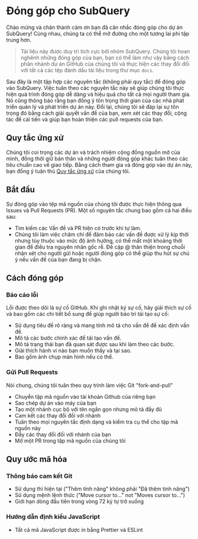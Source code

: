 # Đóng góp cho SubQuery

Chào mừng và chân thành cảm ơn bạn đã cân nhắc đóng góp cho dự án SubQuery! Cùng nhau, chúng ta có thể mở đường cho một tương lai phi tập trung hơn.

> Tài liệu này được duy trì tích cực bởi nhóm SubQuery. Chúng tôi hoan nghênh những đóng góp của bạn, bạn có thể làm như vậy bằng cách phân nhánh dự án GitHub của chúng tôi và thực hiện các thay đổi đối với tất cả các tệp đánh dấu tài liệu trong thư mục `docs`.

Sau đây là một tập hợp các nguyên tắc (không phải quy tắc) để đóng góp vào SubQuery. Việc tuân theo các nguyên tắc này sẽ giúp chúng tôi thực hiện quá trình đóng góp dễ dàng và hiệu quả cho tất cả mọi người tham gia. Nó cũng thông báo rằng bạn đồng ý tôn trọng thời gian của các nhà phát triển quản lý và phát triển dự án này. Đổi lại, chúng tôi sẽ đáp lại sự tôn trọng đó bằng cách giải quyết vấn đề của bạn, xem xét các thay đổi, cộng tác để cải tiến và giúp bạn hoàn thiện các pull requests của bạn.

## Quy tắc ứng xử

Chúng tôi coi trọng các dự án và trách nhiệm cộng đồng nguồn mở của mình, đồng thời giữ bản thân và những người đóng góp khác tuân theo các tiêu chuẩn cao về giao tiếp. Bằng cách tham gia và đóng góp vào dự án này, bạn đồng ý tuân thủ [Quy tắc ứng xử](https://github.com/subquery/subql/blob/contributors-guide/CODE_OF_CONDUCT.md) của chúng tôi.

## Bắt đầu

Sự đóng góp vào tệp mã nguồn của chúng tôi được thực hiện thông qua Issues và Pull Requests (PR). Một số nguyên tắc chung bao gồm cả hai điều sau:

* Tìm kiếm các Vấn đề và PR hiện có trước khi tự làm.
* Chúng tôi làm việc chăm chỉ để đảm bảo các vấn đề được xử lý kịp thời nhưng tùy thuộc vào mức độ ảnh hưởng, có thể mất một khoảng thời gian để điều tra nguyên nhân gốc rễ. Đề cập @ thân thiện trong chuỗi nhận xét cho người gửi hoặc người đóng góp có thể giúp thu hút sự chú ý nếu vấn đề của bạn đang bị chặn.

## Cách đóng góp

### Báo cáo lỗi

Lỗi được theo dõi là sự cố GitHub. Khi ghi nhật ký sự cố, hãy giải thích sự cố và bao gồm các chi tiết bổ sung để giúp người bảo trì tái tạo sự cố:

* Sử dụng tiêu đề rõ ràng và mang tính mô tả cho vấn đề để xác định vấn đề.
* Mô tả các bước chính xác để tái tạo vấn đề.
* Mô tả trạng thái bạn đã quan sát được sau khi làm theo các bước.
* Giải thích hành vi nào bạn muốn thấy và tại sao.
* Bao gồm ảnh chụp màn hình nếu có thể.

### Gửi Pull Requests

Nói chung, chúng tôi tuân theo quy trình làm việc Git "fork-and-pull"

* Chuyển tập mã nguồn vào tài khoản Github của riêng bạn
* Sao chép dự án vào máy của bạn
* Tạo một nhánh cục bộ với tên ngắn gọn nhưng mô tả đầy đủ
* Cam kết các thay đổi đối với nhánh
* Tuân theo mọi nguyên tắc định dạng và kiểm tra cụ thể cho tập mã nguồn này
* Đẩy các thay đổi đối với nhánh của bạn
* Mở một PR trong tập mã nguồn của chúng tôi

## Quy ước mã hóa

### Thông báo cam kết Git

* Sử dụng thì hiện tại ("Thêm tính năng" không phải "Đã thêm tính năng")
* Sử dụng mệnh lệnh thức ("Move cursor to..." not "Moves cursor to...")
* Giới hạn dòng đầu tiên trong vòng 72 ký tự trở xuống

### Hướng dẫn định kiểu JavaScript

* Tất cả mã JavaScript được in bằng Prettier và ESLint
